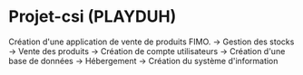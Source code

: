 # Projet-csi (PLAYDUH)
Création d'une application de vente de produits FIMO. 
    -> Gestion des stocks
    -> Vente des produits
    -> Création de compte utilisateurs
    -> Création d'une base de données
    -> Hébergement
    -> Création du système d'information
